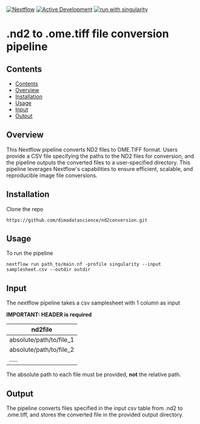 [![Nextflow](https://img.shields.io/badge/nextflow%20DSL2-%E2%89%A522.10.1-23aa62.svg)](https://www.nextflow.io/)
[![Active Development](https://img.shields.io/badge/Maintenance%20Level-Actively%20Developed-brightgreen.svg)](https://gist.github.com/cheerfulstoic/d107229326a01ff0f333a1d3476e068d)
[![run with singularity](https://img.shields.io/badge/run%20with-singularity-1d355c.svg?labelColor=000000)](https://sylabs.io/docs/)

# .nd2 to .ome.tiff file conversion pipeline

## Contents
- [Contents](#contents)
- [Overview](#overview)
- [Installation](#installation)
- [Usage](#usage)
- [Input](#input)
- [Output](#output)

## Overview
This Nextflow pipeline converts ND2 files to OME.TIFF format. Users provide a CSV file specifying the paths to the ND2 files for conversion, and the pipeline outputs the converted files to a user-specified directory. This pipeline leverages Nextflow's capabilities to ensure efficient, scalable, and reproducible image file conversions.

## Installation

Clone the repo

```
https://github.com/dimadatascience/nd2conversion.git
```


## Usage


To run the pipeline

```
nextflow run path_to/main.nf -profile singularity --input samplesheet.csv --outdir outdir
```

## Input

The nextflow pipeline takes a csv samplesheet with 1 column as input

__IMPORTANT: HEADER is required__ 

| nd2file                 | 
| ---------------         | 
| absolute/path/to/file_1 |
| absolute/path/to/file_2 |
| .....                   | 

The absolute path to each file must be provided, __not__ the relative path.


## Output

The pipeline converts files specified in the input csv table from .nd2 to .ome.tiff, and stores the converted file in the provided output directory. 

